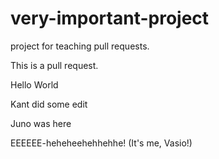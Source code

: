 # very-important-project

project for teaching pull requests.

This is a pull request.

Hello World

Kant did some edit

Juno was here

EEEEEE-heheheehehhehhe! (It's me, Vasio!)
